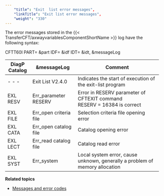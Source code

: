 ```yaml
---
    "title": "Exit  list error messages",
    "linkTitle": "Exit list error messages",
    "weight": "330"
---
```

The error messages stored in the {{< TransferCFT/axwayvariablesComponentShortName  >}} log
have the following syntax:

CFTT60I PART= &part IDF=
&idf IDT= &idt, &messageLog


| DiagP<br /> Catalog  | &amp;messageLog  | Comment  |
| --- | --- | --- |
| - - -  | Exit List V2.4.0  | Indicates the start of execution of the exit-list program  |
| EXL RESV  | Err_parameter RESERV  | Error in RESERV parameter of CFTEXIT command<br/> RESERV = 16384 is correct  |
| EXL FILE  | Err_open criteria file  | Selection criteria file opening error  |
| EXL CATA  | Err_open catalog file  | Catalog opening error  |
| EXL LECT  | Err_read catalog file  | Catalog read error  |
| EXL SYST  | Err_system  | Local system error, cause unknown, generally a problem of memory allocation  |


****Related topics****

- [Messages
    and error codes](../../../../troubleshoot_intro/messages_and_error_codes_start_here)
